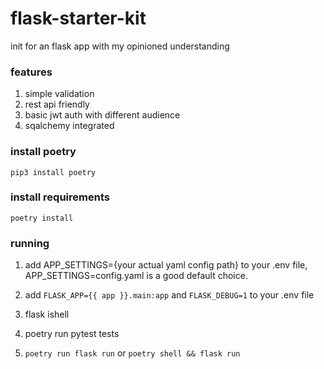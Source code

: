 # flask-starter-kit
init for an flask app with my opinioned understanding

### features

1. simple validation
2. rest api friendly
3. basic jwt auth with different audience
4. sqalchemy integrated


### install poetry

    pip3 install poetry


### install requirements

    poetry install

### running


1. add APP_SETTINGS={your actual yaml config path}  to your .env file, APP_SETTINGS=config.yaml is a good default choice.

2. add `FLASK_APP={{ app }}.main:app` and `FLASK_DEBUG=1`  to your .env file

3. flask ishell


5. poetry run pytest tests

3. `poetry run flask run` or `poetry shell && flask run`


